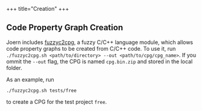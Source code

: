 +++
title="Creation"
+++

## Code Property Graph Creation

Joern includes [fuzzyc2cpg](https://github.com/ShiftLeftSecurity/fuzzyc2cpg), a fuzzy C/C++ language module, which allows code property graphs to be created from C/C++ code. To use it, run `./fuzzyc2cpg.sh <path/to/directory> --out <path/to/cpg/cpg_name>`. If you ommit the ```--out``` flag, the CPG is named `cpg.bin.zip` and stored in the local folder.

As an example, run
```
./fuzzyc2cpg.sh tests/free
```
to create a CPG for the test project `free`.
